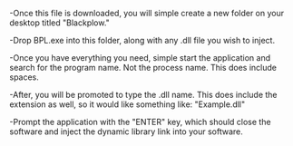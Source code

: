 -Once this file is downloaded, you will simple create a new folder on your desktop titled "Blackplow."

-Drop BPL.exe into this folder, along with any .dll file you wish to inject. 

-Once you have everything you need, simple start the application and search for the program name. Not the process name. This does include spaces. 

-After, you will be promoted to type the .dll name. This does include the extension as well, so it would like something like: "Example.dll"

-Prompt the application with the "ENTER" key, which should close the software and inject the dynamic library link into your software. 
